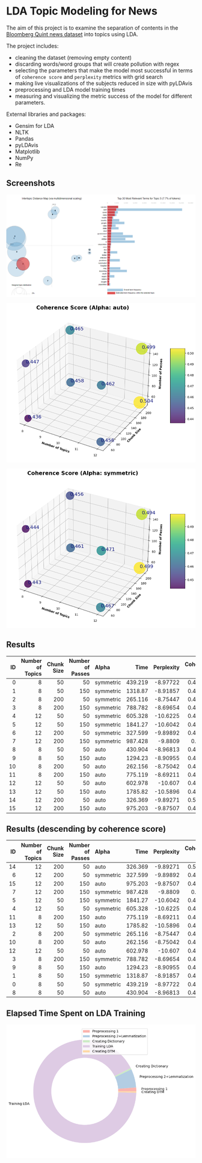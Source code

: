 
# LDA Topic Modeling for News

The aim of this project is to examine the separation of contents in the [Bloomberg Quint news dataset](https://data.world/crawlfeeds/bloomberg-quint-news-dataset) into topics using LDA. 

The project includes:
- cleaning the dataset (removing empty content)
- discarding words/word groups that will create pollution with regex
- selecting the parameters that make the model most successful in terms of `coherence score` and `perplexity` metrics with grid search
- making live visualizations of the subjects reduced in size with pyLDAvis
- preprocessing and LDA model training times
- measuring and visualizing the metric success of the model for different parameters.

External libraries and packages:
- Gensim for LDA
- NLTK
- Pandas
- pyLDAvis
- Matplotlib
- NumPy
- Re 



## Screenshots
![pyLDAvis Visualization](https://raw.githubusercontent.com/robuno/LDA_TopicModeling_for_News/master/results/vis_intertopic_dist.png)

![3D Scatter Plot of Coherence Score (a:auto)](https://raw.githubusercontent.com/robuno/LDA_TopicModeling_for_News/master/results/3d_scatter_alpha_auto.png)

![3D Scatter Plot of Coherence Score (a:symmetric)](https://raw.githubusercontent.com/robuno/LDA_TopicModeling_for_News/master/results/3d_scatter_alpha_sym.png)





  
## Results

| ID |   Number of Topics |   Chunk Size |   Number of Passes | Alpha     |     Time |   Perplexity |   Coherence Score |
|---:|-------------------:|-------------:|-------------------:|:----------|---------:|-------------:|------------------:|
|  0 |                  8 |           50 |                 50 | symmetric |  439.219 |     -8.97722 |          0.443384 |
|  1 |                  8 |           50 |                150 | symmetric | 1318.87  |     -8.91857 |          0.444481 |
|  2 |                  8 |          200 |                 50 | symmetric |  265.116 |     -8.75447 |          0.460507 |
|  3 |                  8 |          200 |                150 | symmetric |  788.782 |     -8.69654 |          0.455662 |
|  4 |                 12 |           50 |                 50 | symmetric |  605.328 |    -10.6225  |          0.466916 |
|  5 |                 12 |           50 |                150 | symmetric | 1841.27  |    -10.6042  |          0.470954 |
|  6 |                 12 |          200 |                 50 | symmetric |  327.599 |     -9.89892 |          0.499482 |
|  7 |                 12 |          200 |                150 | symmetric |  987.428 |     -9.8809  |          0.49409  |
|  8 |                  8 |           50 |                 50 | auto      |  430.904 |     -8.96813 |          0.436378 |
|  9 |                  8 |           50 |                150 | auto      | 1294.23  |     -8.90955 |          0.446728 |
| 10 |                  8 |          200 |                 50 | auto      |  262.156 |     -8.75042 |          0.457758 |
| 11 |                  8 |          200 |                150 | auto      |  775.119 |     -8.69211 |          0.465276 |
| 12 |                 12 |           50 |                 50 | auto      |  602.978 |    -10.607   |          0.455874 |
| 13 |                 12 |           50 |                150 | auto      | 1785.82  |    -10.5896  |          0.462043 |
| 14 |                 12 |          200 |                 50 | auto      |  326.369 |     -9.89271 |          0.504308 |
| 15 |                 12 |          200 |                150 | auto      |  975.203 |     -9.87507 |          0.498671 |


## Results (descending by coherence score)
| ID|   Number of Topics |   Chunk Size |   Number of Passes | Alpha     |     Time |   Perplexity |   Coherence Score |
|---:|-------------------:|-------------:|-------------------:|:----------|---------:|-------------:|------------------:|
| 14 |                 12 |          200 |                 50 | auto      |  326.369 |     -9.89271 |          0.504308 |
|  6 |                 12 |          200 |                 50 | symmetric |  327.599 |     -9.89892 |          0.499482 |
| 15 |                 12 |          200 |                150 | auto      |  975.203 |     -9.87507 |          0.498671 |
|  7 |                 12 |          200 |                150 | symmetric |  987.428 |     -9.8809  |          0.49409  |
|  5 |                 12 |           50 |                150 | symmetric | 1841.27  |    -10.6042  |          0.470954 |
|  4 |                 12 |           50 |                 50 | symmetric |  605.328 |    -10.6225  |          0.466916 |
| 11 |                  8 |          200 |                150 | auto      |  775.119 |     -8.69211 |          0.465276 |
| 13 |                 12 |           50 |                150 | auto      | 1785.82  |    -10.5896  |          0.462043 |
|  2 |                  8 |          200 |                 50 | symmetric |  265.116 |     -8.75447 |          0.460507 |
| 10 |                  8 |          200 |                 50 | auto      |  262.156 |     -8.75042 |          0.457758 |
| 12 |                 12 |           50 |                 50 | auto      |  602.978 |    -10.607   |          0.455874 |
|  3 |                  8 |          200 |                150 | symmetric |  788.782 |     -8.69654 |          0.455662 |
|  9 |                  8 |           50 |                150 | auto      | 1294.23  |     -8.90955 |          0.446728 |
|  1 |                  8 |           50 |                150 | symmetric | 1318.87  |     -8.91857 |          0.444481 |
|  0 |                  8 |           50 |                 50 | symmetric |  439.219 |     -8.97722 |          0.443384 |
|  8 |                  8 |           50 |                 50 | auto      |  430.904 |     -8.96813 |          0.436378 |


## Elapsed Time Spent on LDA Training
![Elapsed Time Spent on LDA Training](https://raw.githubusercontent.com/robuno/LDA_TopicModeling_for_News/master/results/time_hole_pie.png)